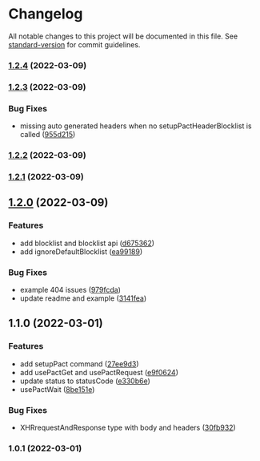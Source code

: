 # Changelog

All notable changes to this project will be documented in this file. See [standard-version](https://github.com/conventional-changelog/standard-version) for commit guidelines.

### [1.2.4](https://github.com/pactflow/cypress-pact-adaptor/compare/v1.2.3...v1.2.4) (2022-03-09)

### [1.2.3](https://github.com/pactflow/cypress-pact/compare/v1.2.2...v1.2.3) (2022-03-09)


### Bug Fixes

* missing auto generated headers when no setupPactHeaderBlocklist is called ([955d215](https://github.com/pactflow/cypress-pact/commit/955d2150c9d11423e1e91ece6581636bbcc1e8e3))

### [1.2.2](https://github.com/pactflow/cypress-pact/compare/v1.2.1...v1.2.2) (2022-03-09)

### [1.2.1](https://github.com/pactflow/cypress-pact/compare/v1.2.0...v1.2.1) (2022-03-09)

## [1.2.0](https://github.com/pactflow/cypress-pact/compare/v1.1.0...v1.2.0) (2022-03-09)


### Features

* add blocklist and blocklist api ([d675362](https://github.com/pactflow/cypress-pact/commit/d675362dc394e32fe09b6af004fd62b4d47c3fde))
* add ignoreDefaultBlocklist ([ea99189](https://github.com/pactflow/cypress-pact/commit/ea9918993e7cd623b879adb1489f962c10af7868))


### Bug Fixes

* example 404 issues ([979fcda](https://github.com/pactflow/cypress-pact/commit/979fcda111cf9a1a5a509bcc814f41aa9b42e9ec))
* update readme and example ([3141fea](https://github.com/pactflow/cypress-pact/commit/3141fea7fe581133e7e692e61c362548c0bca837))

## 1.1.0 (2022-03-01)


### Features

* add setupPact command ([27ee9d3](https://github.com/pactflow/cypress-pact/commit/27ee9d338cb91b9f94fc0befc2a0b72be083e5bd))
* add usePactGet and usePactRequest ([e9f0624](https://github.com/pactflow/cypress-pact/commit/e9f0624b0bd01646c861a1dd4b0d816b887d1de9))
* update status to statusCode ([e330b6e](https://github.com/pactflow/cypress-pact/commit/e330b6e1d6c4caca48dbee6879763f3afba98a6a))
* usePactWait ([8be151e](https://github.com/pactflow/cypress-pact/commit/8be151e00b3038d3977aa41ae99639064927ccec))


### Bug Fixes

* XHRrequestAndResponse type with body and headers ([30fb932](https://github.com/pactflow/cypress-pact/commit/30fb932f693ccd7acb9252ee948b802df750eee4))

### 1.0.1 (2022-03-01)
